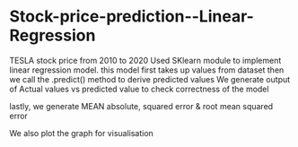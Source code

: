 # Stock-price-prediction--Linear-Regression
TESLA stock price from 2010 to 2020
Used SKlearn module to implement linear regression model.
this model first takes up values from dataset then we call the .predict() method to derive predicted values
We generate output of Actual values vs predicted value to check correctness of the model

lastly, we generate MEAN absolute, squared error & root mean squared error

We also plot the graph for visualisation
